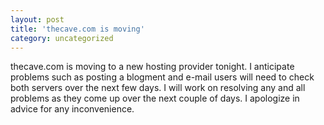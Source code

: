 ```yaml
---
layout: post
title: 'thecave.com is moving'
category: uncategorized
---
```


thecave.com is moving to a new hosting provider tonight.  I anticipate problems such as posting a blogment and e-mail users will need to check both servers over the next few days.  I will work on resolving any and all problems as they come up over the next couple of days.  I apologize in advice for any inconvenience. <br /><br />
